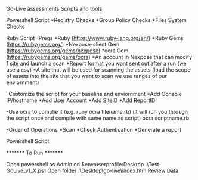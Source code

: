 Go-Live assessments Scripts and tools

Powershell Script
*Registry Checks
*Group Policy Checks
*Files System Checks

Ruby Script
-Preqs
	*Ruby (https://www.ruby-lang.org/en/)
	*Ruby Gems (https://rubygems.org/)
	*Nexpose-client Gem (https://rubygems.org/gems/nexpose)
	*ocra Gem (https://rubygems.org/gems/ocra)
	*An account in Nexpose that can modify 1 site and launch a scan
	*Report format you want sent out after a run (we use a csv)
	*A site that will be used for scanning the assets (load the scope of assets into the site that you want to scan we use ranges of our enviornment)
	
	
-Customize the script for your baseline and enviornment
	*Add Console IP/hostname
	*Add User Account
	*Add SiteID
	*Add ReportID
	
-Use ocra to complie it (e.g. ruby ocra filename.rb)
(it will run you through the script once and compile with same name as script)
ocra scriptname.rb
	
-Order of Operations
	*Scan
	*Check Authentication
	*Generate a report
	
Powershell Script


******* To Run *******

Open powershell as Admin
cd $env:userprofile\Desktop
.\Test-GoLive_v1_X.ps1
Open folder .\Desktop\go-live\index.htm Review Data

 

